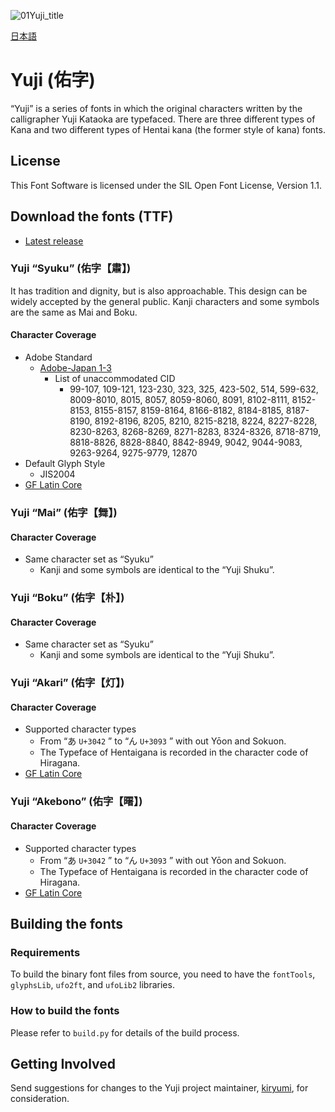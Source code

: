 ![01Yuji_title](https://user-images.githubusercontent.com/57783612/78629155-2dcb0800-78d1-11ea-8f96-867eaab4d39f.png)

[日本語](https://github.com/Kinutafontfactory/Yuji/blob/master/README-JP.md)

# Yuji (佑字)

“Yuji” is a series of fonts in which the original characters written by the calligrapher Yuji Kataoka are typefaced.
There are three different types of Kana and two different types of Hentai kana (the former style of kana) fonts.

## License

This Font Software is licensed under the SIL Open Font License, Version 1.1.


## Download the fonts (TTF)

* [Latest release](https://github.com/Kinutafontfactory/Yuji/tree/master/fonts/ttf)

### Yuji “Syuku” (佑字【肅】)

It has tradition and dignity, but is also approachable. This design can be widely accepted by the general public. Kanji characters and some symbols are the same as Mai and Boku.

#### Character Coverage

 - Adobe Standard
   - [Adobe-Japan 1-3](https://github.com/adobe-type-tools/Adobe-Japan1)
     - List of unaccommodated CID
         - 99-107, 109-121, 123-230, 323, 325, 423-502, 514, 599-632, 8009-8010, 8015, 8057, 8059-8060, 8091, 8102-8111, 8152-8153, 8155-8157, 8159-8164, 8166-8182, 8184-8185, 8187-8190, 8192-8196, 8205, 8210, 8215-8218, 8224, 8227-8228, 8230-8263, 8268-8269, 8271-8283, 8324-8326, 8718-8719, 8818-8826, 8828-8840, 8842-8949, 9042, 9044-9083, 9263-9264, 9275-9779, 12870
 - Default Glyph Style
   - JIS2004
 - [GF Latin Core](https://github.com/googlefonts/gftools/tree/main/Lib/gftools/encodings/GF%20Glyph%20Sets#gf-latin-core)

### Yuji “Mai” (佑字【舞】)

#### Character Coverage

 - Same character set as “Syuku”
   - Kanji and some symbols are identical to the “Yuji Shuku”.

### Yuji “Boku” (佑字【朴】)

#### Character Coverage

 - Same character set as “Syuku”
   - Kanji and some symbols are identical to the “Yuji Shuku”.

### Yuji “Akari” (佑字【灯】)

#### Character Coverage

 - Supported character types
   - From “あ `U+3042` ” to “ん `U+3093` ” with out Yōon and Sokuon.
   - The Typeface of Hentaigana is recorded in the character code of Hiragana.
 - [GF Latin Core](https://github.com/googlefonts/gftools/tree/main/Lib/gftools/encodings/GF%20Glyph%20Sets#gf-latin-core) 

### Yuji “Akebono” (佑字【曙】)

#### Character Coverage

 - Supported character types
   - From “あ `U+3042` ” to “ん `U+3093` ” with out Yōon and Sokuon.
   - The Typeface of Hentaigana is recorded in the character code of Hiragana.
 - [GF Latin Core](https://github.com/googlefonts/gftools/tree/main/Lib/gftools/encodings/GF%20Glyph%20Sets#gf-latin-core)

## Building the fonts

### Requirements

To build the binary font files from source, you need to have the `fontTools`, `glyphsLib`, `ufo2ft`, and `ufoLib2` libraries.

### How to build the fonts

Please refer to `build.py` for details of the build process.

## Getting Involved

Send suggestions for changes to the Yuji project maintainer, [kiryumi](mailto:kinutaff@moji-sekkei.jp?subject=[GitHub]%20Yuji), for consideration.
